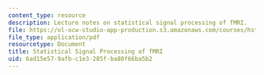 ```yaml
---
content_type: resource
description: Lecture notes on statistical signal processing of fMRI.
file: https://ol-ocw-studio-app-production.s3.amazonaws.com/courses/hst-583-functional-magnetic-resonance-imaging-data-acquisition-and-analysis-fall-2008/6ad15e579afbc1e3285fba80f66ba5b2_1112_dg_outline.pdf
file_type: application/pdf
resourcetype: Document
title: Statistical Signal Processing of fMRI
uid: 6ad15e57-9afb-c1e3-285f-ba80f66ba5b2
---
```

